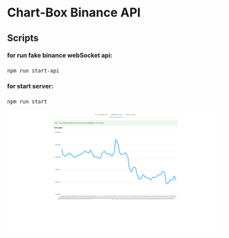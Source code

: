 # Chart-Box Binance API

## Scripts
#### for run fake binance webSocket api:
```sh
npm run start-api
```
#### for start server:
```sh
npm run start
```

![screenshot-01](https://github.com/hjtazzi/chart-box/blob/main/imgs/screenshot-01.png)